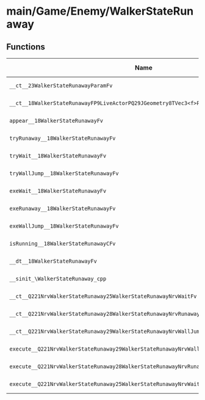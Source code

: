 # main/Game/Enemy/WalkerStateRunaway

## Functions

| Name | Address | Match % |
|------|---------|---------|
| `__ct__23WalkerStateRunawayParamFv` | `0x80150A08` | :x: (0.0%) |
| `__ct__18WalkerStateRunawayFP9LiveActorPQ29JGeometry8TVec3<f>P23WalkerStateRunawayParam` | `0x80150AB8` | :x: (0.0%) |
| `appear__18WalkerStateRunawayFv` | `0x80150B4C` | :x: (0.0%) |
| `tryRunaway__18WalkerStateRunawayFv` | `0x80150B90` | :x: (0.0%) |
| `tryWait__18WalkerStateRunawayFv` | `0x80150BE8` | :x: (0.0%) |
| `tryWallJump__18WalkerStateRunawayFv` | `0x80150C44` | :x: (0.0%) |
| `exeWait__18WalkerStateRunawayFv` | `0x80150D50` | :x: (0.0%) |
| `exeRunaway__18WalkerStateRunawayFv` | `0x80150E0C` | :x: (0.0%) |
| `exeWallJump__18WalkerStateRunawayFv` | `0x80150FA4` | :x: (0.0%) |
| `isRunning__18WalkerStateRunawayCFv` | `0x8015106C` | :x: (0.0%) |
| `__dt__18WalkerStateRunawayFv` | `0x80151074` | :x: (0.0%) |
| `__sinit_\WalkerStateRunaway_cpp` | `0x801510CC` | :x: (0.0%) |
| `__ct__Q221NrvWalkerStateRunaway25WalkerStateRunawayNrvWaitFv` | `0x8015110C` | :x: (0.0%) |
| `__ct__Q221NrvWalkerStateRunaway28WalkerStateRunawayNrvRunawayFv` | `0x8015111C` | :x: (0.0%) |
| `__ct__Q221NrvWalkerStateRunaway29WalkerStateRunawayNrvWallJumpFv` | `0x8015112C` | :x: (0.0%) |
| `execute__Q221NrvWalkerStateRunaway29WalkerStateRunawayNrvWallJumpCFP5Spine` | `0x8015113C` | :x: (0.0%) |
| `execute__Q221NrvWalkerStateRunaway28WalkerStateRunawayNrvRunawayCFP5Spine` | `0x80151144` | :x: (0.0%) |
| `execute__Q221NrvWalkerStateRunaway25WalkerStateRunawayNrvWaitCFP5Spine` | `0x8015114C` | :x: (0.0%) |